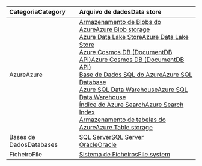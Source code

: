 | <span data-ttu-id="0f461-101">**Categoria**</span><span class="sxs-lookup"><span data-stu-id="0f461-101">**Category**</span></span> | <span data-ttu-id="0f461-102">Arquivo de dados</span><span class="sxs-lookup"><span data-stu-id="0f461-102">Data store</span></span> | 
| :-------- | :----------- | 
| <span data-ttu-id="0f461-103">Azure</span><span class="sxs-lookup"><span data-stu-id="0f461-103">Azure</span></span> | [<span data-ttu-id="0f461-104">Armazenamento de Blobs do Azure</span><span class="sxs-lookup"><span data-stu-id="0f461-104">Azure Blob storage</span></span>](../articles/data-factory/data-factory-azure-blob-connector.md)<br/>[<span data-ttu-id="0f461-105">Azure Data Lake Store</span><span class="sxs-lookup"><span data-stu-id="0f461-105">Azure Data Lake Store</span></span>](../articles/data-factory/data-factory-azure-datalake-connector.md)<br/>[<span data-ttu-id="0f461-106">Azure Cosmos DB (DocumentDB API)</span><span class="sxs-lookup"><span data-stu-id="0f461-106">Azure Cosmos DB (DocumentDB API)</span></span>](../articles/data-factory/data-factory-azure-documentdb-connector.md)<br/>[<span data-ttu-id="0f461-107">Base de Dados SQL do Azure</span><span class="sxs-lookup"><span data-stu-id="0f461-107">Azure SQL Database</span></span>](../articles/data-factory/data-factory-azure-sql-connector.md)<br/>[<span data-ttu-id="0f461-108">Azure SQL Data Warehouse</span><span class="sxs-lookup"><span data-stu-id="0f461-108">Azure SQL Data Warehouse</span></span>](../articles/data-factory/data-factory-azure-sql-data-warehouse-connector.md)<br/>[<span data-ttu-id="0f461-109">Índice do Azure Search</span><span class="sxs-lookup"><span data-stu-id="0f461-109">Azure Search Index</span></span>](../articles/data-factory/data-factory-azure-search-connector.md)<br/>[<span data-ttu-id="0f461-110">Armazenamento de tabelas do Azure</span><span class="sxs-lookup"><span data-stu-id="0f461-110">Azure Table storage</span></span>](../articles/data-factory/data-factory-azure-table-connector.md) | 
| <span data-ttu-id="0f461-111">Bases de Dados</span><span class="sxs-lookup"><span data-stu-id="0f461-111">Databases</span></span> | [<span data-ttu-id="0f461-112">SQL Server</span><span class="sxs-lookup"><span data-stu-id="0f461-112">SQL Server</span></span>](../articles/data-factory/data-factory-sqlserver-connector.md)<br/>[<span data-ttu-id="0f461-113">Oracle</span><span class="sxs-lookup"><span data-stu-id="0f461-113">Oracle</span></span>](../articles/data-factory/data-factory-onprem-oracle-connector.md) | 
| <span data-ttu-id="0f461-114">Ficheiro</span><span class="sxs-lookup"><span data-stu-id="0f461-114">File</span></span> | [<span data-ttu-id="0f461-115">Sistema de Ficheiros</span><span class="sxs-lookup"><span data-stu-id="0f461-115">File system</span></span>](../articles/data-factory/data-factory-onprem-file-system-connector.md) |
